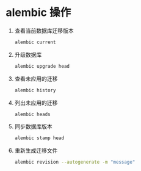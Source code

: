 # alembic 操作

1. 查看当前数据库迁移版本

   ```bash
   alembic current
   ```

2. 升级数据库

   ```bash
   alembic upgrade head
   ```

3. 查看未应用的迁移

   ```bash
   alembic history
   ```

4. 列出未应用的迁移

   ```bash
   alembic heads
   ```

5. 同步数据库版本

   ```bash
   alembic stamp head
   ```

6. 重新生成迁移文件

   ```bash
   alembic revision --autogenerate -m "message"
   ```

   